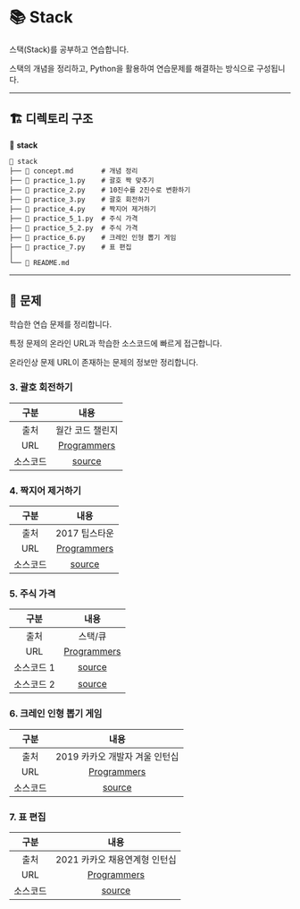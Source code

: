 # 📚 Stack

스택(Stack)를 공부하고 연습합니다. 

스택의 개념을 정리하고, Python을 활용하여 연습문제를 해결하는 방식으로 구성됩니다.

---

## 🏗️ 디렉토리 구조
📂 **stack**
```
📁 stack
├── 📄 concept.md       # 개념 정리
├── 📝 practice_1.py    # 괄호 짝 맞추기
├── 📝 practice_2.py    # 10진수를 2진수로 변환하기
├── 📝 practice_3.py    # 괄호 회전하기
├── 📝 practice_4.py    # 짝지어 제거하기
├── 📝 practice_5_1.py  # 주식 가격
├── 📝 practice_5_2.py  # 주식 가격
├── 📝 practice_6.py    # 크레인 인형 뽑기 게임
├── 📝 practice_7.py    # 표 편집
│
└── 📜 README.md
```

---

## 📝 문제
학습한 연습 문제를 정리합니다.

특정 문제의 온라인 URL과 학습한 소스코드에 빠르게 접근합니다.

온라인상 문제 URL이 존재하는 문제의 정보만 정리합니다.

### 3. 괄호 회전하기

| 구분 | 내용 |
|:--:|:--:|
| 출처 | 월간 코드 챌린지 |
| URL | [Programmers](https://school.programmers.co.kr/learn/courses/30/lessons/76502)
| 소스코드 | [source](practice_3.py)


### 4. 짝지어 제거하기

| 구분 | 내용 |
|:--:|:--:|
| 출처 | 2017 팁스타운 |
| URL | [Programmers](https://school.programmers.co.kr/learn/courses/30/lessons/12973)
| 소스코드 | [source](practice_4.py)

### 5. 주식 가격

| 구분 | 내용 |
|:--:|:--:|
| 출처 | 스택/큐 |
| URL | [Programmers](https://school.programmers.co.kr/learn/courses/30/lessons/42584)
| 소스코드 1 | [source](practice_5_1.py) |
| 소스코드 2 | [source](practice_5_1.py) |

### 6. 크레인 인형 뽑기 게임

| 구분 | 내용 |
|:--:|:--:|
| 출처 | 2019 카카오 개발자 겨울 인턴십 |
| URL | [Programmers](https://school.programmers.co.kr/learn/courses/30/lessons/64061)
| 소스코드 | [source](practice_6.py)

### 7. 표 편집

| 구분 | 내용 |
|:--:|:--:|
| 출처 | 2021 카카오 채용연계형 인턴십 |
| URL | [Programmers](https://school.programmers.co.kr/learn/courses/30/lessons/81303)
| 소스코드 | [source](practice_7.py)